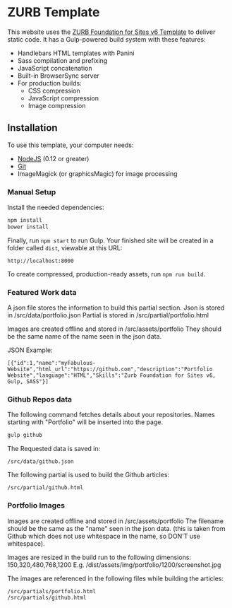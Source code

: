 # ZURB Template

This website uses the [ZURB Foundation for Sites v6 Template](http://foundation.zurb.com/sites) to deliver static code. It has a Gulp-powered build system with these features:

- Handlebars HTML templates with Panini
- Sass compilation and prefixing
- JavaScript concatenation
- Built-in BrowserSync server
- For production builds:
  - CSS compression
  - JavaScript compression
  - Image compression


## Installation

To use this template, your computer needs:

- [NodeJS](https://nodejs.org/en/) (0.12 or greater)
- [Git](https://git-scm.com/)
- ImageMagick (or graphicsMagic) for image processing

### Manual Setup

Install the needed dependencies:

```bash
npm install
bower install
```

Finally, run `npm start` to run Gulp. Your finished site will be created in a folder called `dist`, viewable at this URL:

```
http://localhost:8000
```

To create compressed, production-ready assets, run `npm run build`.


### Featured Work data

A json file stores the information to build this partial section.
Json is stored in /src/data/portfolio.json
Partial is stored in /src/partial/portfolio.html

Images are created offline and stored in /src/assets/portfolio
They should be the same name of the name seen in the json data.

JSON Example:
```
[{"id":1,"name":"myFabulous-Website","html_url":"https://github.com","description":"Portfolio Website","language":"HTML","Skills":"Zurb Foundation for Sites v6, Gulp, SASS"}]
```

### Github Repos data

The following command fetches details about your repositories. Names starting with "Portfolio" will be inserted into the page.

```bash
gulp github
```

The Requested data is saved in:
```
/src/data/github.json
```

The following partial is used to build the Github articles: 
```
/src/partial/github.html
```


### Portfolio Images

Images are created offline and stored in /src/assets/portfolio
The filename should be the same as the "name" seen in the json data. (this is taken from Github which does not use whitespace in the name, so DON'T use whitespace).

Images are resized in the build run to the following dimensions: 150,320,480,768,1200
E.g. /dist/assets/img/portfolio/1200/screenshot.jpg

The images are referenced in the following files while building the articles:
```
/src/partials/portfolio.html
/src/partials/github.html
```
